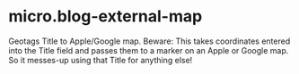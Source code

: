 # micro.blog-external-map
Geotags Title to Apple/Google map.
Beware: This takes coordinates entered into the Title field and passes them to a marker on an Apple or Google map.
So it messes-up using that Title for anything else!
